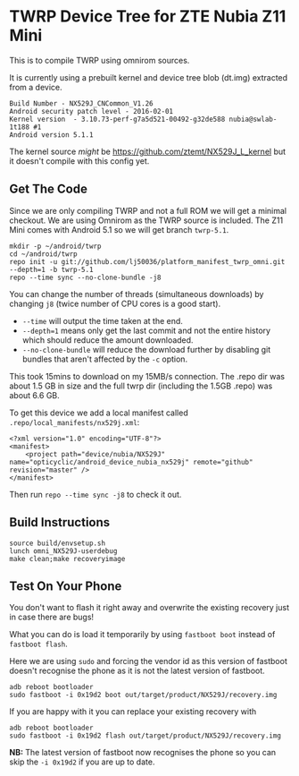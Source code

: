 # TWRP Device Tree for ZTE Nubia Z11 Mini

This is to compile TWRP using omnirom sources.

It is currently using a prebuilt kernel and device tree blob (dt.img) extracted from a device.

    Build Number - NX529J_CNCommon_V1.26
    Android security patch level - 2016-02-01
    Kernel version  - 3.10.73-perf-g7a5d521-00492-g32de588 nubia@swlab-1t188 #1
    Android version 5.1.1

The kernel source _might_ be https://github.com/ztemt/NX529J_L_kernel but it doesn't compile with this config yet.

## Get The Code

Since we are only compiling TWRP and not a full ROM we will get a minimal checkout.
We are using Omnirom as the TWRP source is included.
The Z11 Mini comes with Android 5.1 so we will get branch `twrp-5.1`.

    mkdir -p ~/android/twrp
    cd ~/android/twrp
    repo init -u git://github.com/lj50036/platform_manifest_twrp_omni.git --depth=1 -b twrp-5.1
    repo --time sync --no-clone-bundle -j8

You can change the number of threads (simultaneous downloads) by changing `j8` (twice number of CPU cores is a good start).

- `--time` will output the time taken at the end.
- `--depth=1` means only get the last commit and not the entire history which should reduce the amount downloaded.
- `--no-clone-bundle` will reduce the download further by disabling git bundles that aren't affected by the `-c` option.

This took 15mins to download on my 15MB/s connection.
The .repo dir was about 1.5 GB in size and the full twrp dir (including the 1.5GB .repo) was about 6.6 GB.


To get this device we add a local manifest called `.repo/local_manifests/nx529j.xml`:

    <?xml version="1.0" encoding="UTF-8"?>
    <manifest>
        <project path="device/nubia/NX529J" name="opticyclic/android_device_nubia_nx529j" remote="github" revision="master" />
    </manifest>

Then run `repo --time sync -j8` to check it out.

## Build Instructions

    source build/envsetup.sh
    lunch omni_NX529J-userdebug
    make clean;make recoveryimage

## Test On Your Phone

You don't want to flash it right away and overwrite the existing recovery just in case there are bugs!

What you can do is load it temporarily by using `fastboot boot` instead of `fastboot flash`.

Here we are using `sudo` and forcing the vendor id as this version of fastboot doesn't recognise the phone as it is not the latest version of fastboot.

    adb reboot bootloader
    sudo fastboot -i 0x19d2 boot out/target/product/NX529J/recovery.img

If you are happy with it you can replace your existing recovery with

    adb reboot bootloader
    sudo fastboot -i 0x19d2 flash out/target/product/NX529J/recovery.img

**NB:** The latest version of fastboot now recognises the phone so you can skip the `-i 0x19d2` if you are up to date.
